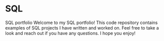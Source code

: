 # SQL
SQL portfolio
Welcome to my SQL portfolio! This code repository contains examples of SQL projects I have written and worked on. Feel free to take a look and reach out if you have any questions.
I hope you enjoy!
